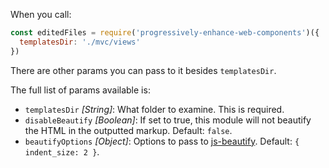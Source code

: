 When you call:

```javascript
const editedFiles = require('progressively-enhance-web-components')({
  templatesDir: './mvc/views'
})
```

There are other params you can pass to it besides `templatesDir`.

The full list of params available is:

- `templatesDir` *[String]*: What folder to examine. This is required.
- `disableBeautify` *[Boolean]*: If set to true, this module will not beautify the HTML in the outputted markup. Default: `false`.
- `beautifyOptions` *[Object]*: Options to pass to [js-beautify](https://github.com/beautifier/js-beautify). Default: `{ indent_size: 2 }`.
